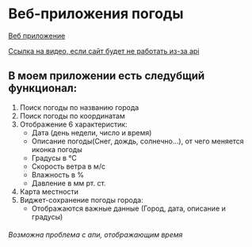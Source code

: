  # Веб-приложения погоды
 [Веб приложение](https://maksimyska.github.io/)
 
 
 
 [Ссылка на видео, если сайт будет не работать из-за api](https://youtu.be/rrg76hJPSAo)


## В моем приложении есть следубщий функционал:
1. Поиск погоды по названию города
2. Поиск погоды по координатам
3. Отображение 6 характеристик:
    - Дата (день недели, число и время)
    - Описание погоды(Снег, дождь, солнечно...), от чего меняется иконка погоды
    - Градусы в °C
    - Скорость ветра в м/c
    - Влажность в %
    - Давление в мм рт. ст.
4. Карта местности
5. Виджет-сохранение погоды города:
    - Отображаются важные данные (Город, дата, описание и градусы)
###### Возможна проблема с апи, отображающим время

